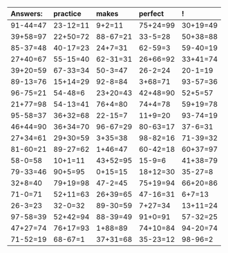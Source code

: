 | Answers: | practice | makes | perfect | ! |
| :--- | :--- | :--- | :--- | :--- |
| 91-44=47 | 23-12=11 | 9+2=11 | 75+24=99 | 30+19=49 | 
| 39+58=97 | 22+50=72 | 88-67=21 | 33-5=28 | 50+38=88 | 
| 85-37=48 | 40-17=23 | 24+7=31 | 62-59=3 | 59-40=19 | 
| 27+40=67 | 55-15=40 | 62-31=31 | 26+66=92 | 33+41=74 | 
| 39+20=59 | 67-33=34 | 50-3=47 | 26-2=24 | 20-1=19 | 
| 89-13=76 | 15+14=29 | 92-8=84 | 3+68=71 | 93-57=36 | 
| 96-75=21 | 54-48=6 | 23+20=43 | 42+48=90 | 52+5=57 | 
| 21+77=98 | 54-13=41 | 76+4=80 | 74+4=78 | 59+19=78 | 
| 95-58=37 | 36+32=68 | 22-15=7 | 11+9=20 | 93-74=19 | 
| 46+44=90 | 36+34=70 | 96-67=29 | 80-63=17 | 37-6=31 | 
| 27+34=61 | 29+30=59 | 3+35=38 | 98-82=16 | 71-39=32 | 
| 81-60=21 | 89-27=62 | 1+46=47 | 60-42=18 | 60+37=97 | 
| 58-0=58 | 10+1=11 | 43+52=95 | 15-9=6 | 41+38=79 | 
| 79-33=46 | 90+5=95 | 0+15=15 | 18+12=30 | 35-27=8 | 
| 32+8=40 | 79+19=98 | 47-2=45 | 75+19=94 | 66+20=86 | 
| 71-0=71 | 52+11=63 | 26+39=65 | 47-16=31 | 6+7=13 | 
| 26-3=23 | 32-0=32 | 89-30=59 | 7+27=34 | 13+11=24 | 
| 97-58=39 | 52+42=94 | 88-39=49 | 91+0=91 | 57-32=25 | 
| 47+27=74 | 76+17=93 | 1+88=89 | 74+10=84 | 94-20=74 | 
| 71-52=19 | 68-67=1 | 37+31=68 | 35-23=12 | 98-96=2 | 

